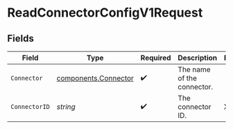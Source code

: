 # ReadConnectorConfigV1Request


## Fields

| Field                                                        | Type                                                         | Required                                                     | Description                                                  | Example                                                      |
| ------------------------------------------------------------ | ------------------------------------------------------------ | ------------------------------------------------------------ | ------------------------------------------------------------ | ------------------------------------------------------------ |
| `Connector`                                                  | [components.Connector](../../models/components/connector.md) | :heavy_check_mark:                                           | The name of the connector.                                   |                                                              |
| `ConnectorID`                                                | *string*                                                     | :heavy_check_mark:                                           | The connector ID.                                            | XXX                                                          |